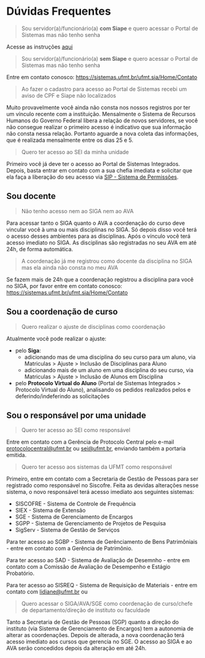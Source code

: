 # Dúvidas Frequentes

> Sou servidor(a)/funcionário(a) **com Siape** e quero acessar o Portal de Sistemas mas não tenho senha

Acesse as instruções [aqui](../acesso/#3-cadastro-de-novo-usuario)

> Sou servidor(a)/funcionário(a) **sem Siape** e quero acessar o Portal de Sistemas mas não tenho senha

Entre em contato conosco: <https://sistemas.ufmt.br/ufmt.sia/Home/Contato>

> Ao fazer o cadastro para acesso ao Portal de Sistemas recebi um aviso de CPF e Siape não localizados

Muito provavelmente você ainda não consta nos nossos registros por ter um vínculo recente com a instituição. Mensalmente o Sistema de Recursos Humanos do Governo Federal libera a relação de novos servidores, se você não consegue realizar o primeiro acesso é indicativo que sua informação não consta nessa relação. Portanto aguarde a nova coleta das informações, que é realizada mensalmente entre os dias 25 e 5.

> Quero ter acesso ao SEI da minha unidade

Primeiro você já deve ter o acesso ao Portal de Sistemas Integrados. Depois, basta entrar em contato com a sua chefia imediata e solicitar que ela faça a liberação do seu acesso via [SIP - Sistema de Permissões](http://sip.ufmt.br).

## Sou docente

> Não tenho acesso nem ao SIGA nem ao AVA

Para acessar tanto o SIGA quanto o AVA a coordenação do curso deve vincular você à uma ou mais disciplinas no SIGA. Só depois disso você terá o acesso desses ambientes para as disciplinas. Após o vínculo você terá acesso imediato no SIGA. As disciplinas são registradas no seu AVA em até 24h, de forma automática.

> A coordenação já me registrou como docente da disciplina no SIGA mas ela ainda não consta no meu AVA

Se fazem mais de 24h que a coordenação registrou a disciplina para você no SIGA, por favor entre em contato conosco: <https://sistemas.ufmt.br/ufmt.sia/Home/Contato>

## Sou a coordenação de curso

> Quero realizar o ajuste de disciplinas como coordenação

Atualmente você pode realizar o ajuste:

-   pelo **Siga**:
    -   adicionando mas de uma disciplina do seu curso para um aluno, via Matriculas > Ajuste > Inclusão de Disciplinas para Aluno
    -   adicionando mais de um aluno em uma disciplina do seu curso, via Matriculas > Ajuste > Inclusão de Alunos em Disciplina
-   pelo **Protocolo Virtual do Aluno** (Portal de Sistemas Integrados > Protocolo Virtual do Aluno), analisando os pedidos realizados pelos e deferindo/indeferindo as solicitações

## Sou o responsável por uma unidade

> Quero ter acesso ao SEI como responsável

Entre em contato com a Gerência de Protocolo Central pelo e-mail <protocolocentral@ufmt.br> ou <sei@ufmt.br>, enviando também a portaria emitida.

> Quero ter acesso aos sistemas da UFMT como responsável

Primeiro, entre em contato com a Secretaria de Gestão de Pessoas para ser registrado como responsável no Siscofre.
Feita as devidas alterações nesse sistema, o novo responsável terá acesso imediato aos seguintes sistemas:

-   SISCOFRE - Sistema de Controle de Frequência
-   SIEX - Sistema de Extensão
-   SGE - Sistema de Gerenciamento de Encargos
-   SGPP - Sistema de Gerenciamento de Projetos de Pesquisa
-   SigServ - Sistema de Gestão de Serviços

Para ter acesso ao SGBP - Sistema de Gerênciamento de Bens Patrimôniais - entre em contato com a Gerência de Patrimônio.

Para ter acesso ao SAD - Sistema de Avaliação de Desemnho - entre em contato com a Comissão de Avaliação de Desempenho e Estágio Probatório.

Para ter acesso ao SISREQ - Sistema de Requisição de Materiais - entre em contato com <lidiane@ufmt.br> ou

> Quero acessar o SIGA/AVA/SGE como coordenação de curso/chefe de departamento/direção de instituto ou faculdade

Tanto a Secretaria de Gestão de Pessoas (SGP) quanto a direção do instituto (via Sistema de Gerenciamento de Encargos) tem a autonomia de alterar as coordenações. Depois de alterada, a nova coordenação terá acesso imediato aos cursos que gerencia no SGE. O acesso ao SIGA e ao AVA serão concedidos depois da alteração em até 24h.
